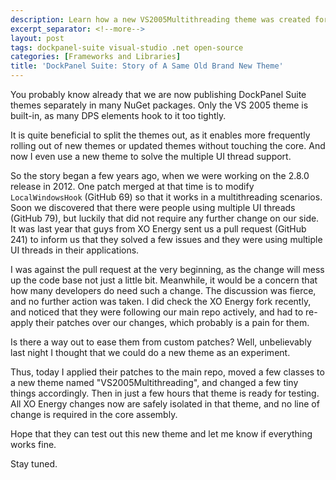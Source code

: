 ```yaml
---
description: Learn how a new VS2005Multithreading theme was created for DockPanel Suite to support multiple UI threads without requiring custom patches.
excerpt_separator: <!--more-->
layout: post
tags: dockpanel-suite visual-studio .net open-source
categories: [Frameworks and Libraries]
title: 'DockPanel Suite: Story of A Same Old Brand New Theme'
---
```

You probably know already that we are now publishing DockPanel Suite themes separately in many NuGet packages. Only the VS 2005 theme is built-in, as many DPS elements hook to it too tightly.

It is quite beneficial to split the themes out, as it enables more frequently rolling out of new themes or updated themes without touching the core. And now I even use a new theme to solve the multiple UI thread support.
<!--more-->

So the story began a few years ago, when we were working on the 2.8.0 release in 2012. One patch merged at that time is to modify `LocalWindowsHook` (GitHub 69) so that it works in a multithreading scenarios. Soon we discovered that there were people using multiple UI threads (GitHub 79), but luckily that did not require any further change on our side. It was last year that guys from XO Energy sent us a pull request (GitHub 241) to inform us that they solved a few issues and they were using multiple UI threads in their applications.

I was against the pull request at the very beginning, as the change will mess up the code base not just a little bit. Meanwhile, it would be a concern that how many developers do need such a change. The discussion was fierce, and no further action was taken. I did check the XO Energy fork recently, and noticed that they were following our main repo actively, and had to re-apply their patches over our changes, which probably is a pain for them.

Is there a way out to ease them from custom patches? Well, unbelievably last night I thought that we could do a new theme as an experiment.

Thus, today I applied their patches to the main repo, moved a few classes to a new theme named "VS2005Multithreading", and changed a few tiny things accordingly. Then in just a few hours that theme is ready for testing. All XO Energy changes now are safely isolated in that theme, and no line of change is required in the core assembly.

Hope that they can test out this new theme and let me know if everything works fine.

Stay tuned.
